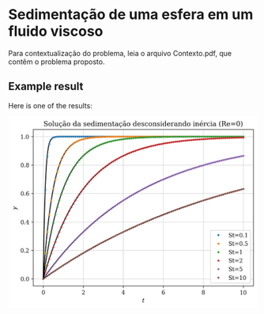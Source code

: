 # Sedimentação de uma esfera em um fluido viscoso

Para contextualização do problema, leia o arquivo Contexto.pdf, que contêm o problema proposto. 

## Example result
Here is one of the results:

![Plot](images/plot1.png)
